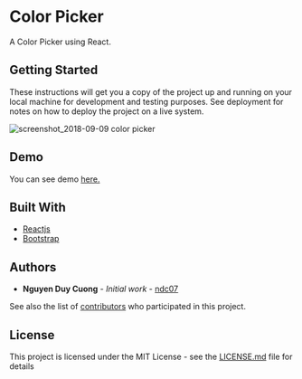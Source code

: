 # Color Picker

A Color Picker using React.

## Getting Started

These instructions will get you a copy of the project up and running on your local machine for development and testing purposes. See deployment for notes on how to deploy the project on a live system.

![screenshot_2018-09-09 color picker](https://user-images.githubusercontent.com/34389409/45758759-9485c380-bc50-11e8-943c-b51ad275f312.png)


## Demo

You can see demo [here.](https://color-picker-ndc07.firebaseapp.com/)

## Built With

* [Reactjs](https://reactjs.org/docs/getting-started.html)
* [Bootstrap](http://getbootstrap.com/docs/4.1/getting-started/introduction/)

## Authors

* **Nguyen Duy Cuong** - *Initial work* - [ndc07](https://github.com/ndc07)

See also the list of [contributors](https://github.com/ndc07/color-picker/contributors) who participated in this project.

## License

This project is licensed under the MIT License - see the [LICENSE.md](LICENSE.md) file for details
